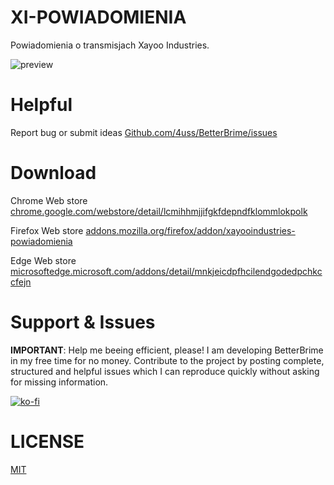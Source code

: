 # XI-POWIADOMIENIA
Powiadomienia o transmisjach Xayoo Industries.

![preview](https://cdn.beyondlabs.pl/XI/XI_full_white.png?v=1)

# Helpful

Report bug or submit ideas
[Github.com/4uss/BetterBrime/issues](https://github.com/4uss/XI-Powiadomienia/issues)

# Download
 
 Chrome Web store [chrome.google.com/webstore/detail/lcmihhmjjifgkfdepndfklommlokpolk](https://chrome.google.com/webstore/detail/lcmihhmjjifgkfdepndfklommlokpolk)

 Firefox Web store [addons.mozilla.org/firefox/addon/xayooindustries-powiadomienia](https://addons.mozilla.org/pl/firefox/addon/xayooindustries-powiadomienia/)

 Edge Web store [microsoftedge.microsoft.com/addons/detail/mnkjeicdpfhcilendgodedpchkccfejn](https://microsoftedge.microsoft.com/addons/detail/mnkjeicdpfhcilendgodedpchkccfejn)

# Support & Issues
<b>IMPORTANT</b>: Help me beeing efficient, please! I am developing BetterBrime in my free time for no money. Contribute to the project by posting complete, structured and helpful issues which I can reproduce quickly without asking for missing information.

[![ko-fi](https://ko-fi.com/img/githubbutton_sm.svg)](https://ko-fi.com/Y8Y85DDFG)

# LICENSE
[MIT](https://github.com/4uss/XI-Powiadomienia/blob/main/LICENSE)
